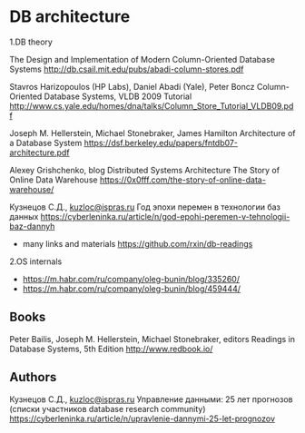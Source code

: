 DB architecture
===============

1.DB theory

The Design and Implementation of Modern Column-Oriented Database Systems
http://db.csail.mit.edu/pubs/abadi-column-stores.pdf

Stavros Harizopoulos (HP Labs), Daniel Abadi (Yale), Peter Boncz
Column-Oriented Database Systems, VLDB 2009 Tutorial 
http://www.cs.yale.edu/homes/dna/talks/Column_Store_Tutorial_VLDB09.pdf

Joseph M. Hellerstein, Michael Stonebraker, James Hamilton 
Architecture of a Database System
https://dsf.berkeley.edu/papers/fntdb07-architecture.pdf

Alexey Grishchenko, blog Distributed Systems Architecture
The Story of Online Data Warehouse
https://0x0fff.com/the-story-of-online-data-warehouse/

Кузнецов С.Д., kuzloc@ispras.ru
Год эпохи перемен в технологии баз данных
https://cyberleninka.ru/article/n/god-epohi-peremen-v-tehnologii-baz-dannyh

- many links and materials https://github.com/rxin/db-readings

2.OS internals
- https://m.habr.com/ru/company/oleg-bunin/blog/335260/
- https://m.habr.com/ru/company/oleg-bunin/blog/459444/

Books
-----

Peter Bailis, Joseph M. Hellerstein, Michael Stonebraker, editors
Readings in Database Systems, 5th Edition
http://www.redbook.io/

Authors
-------

Кузнецов С.Д., kuzloc@ispras.ru
Управление данными: 25 лет прогнозов (списки участников database research community)
https://cyberleninka.ru/article/n/upravlenie-dannymi-25-let-prognozov
